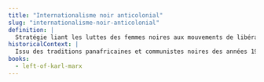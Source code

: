 ```yaml
---
title: "Internationalisme noir anticolonial"
slug: "internationalisme-noir-anticolonial"
definition: |
  Stratégie liant les luttes des femmes noires aux mouvements de libération nationale et aux combats contre l’impérialisme mondial.
historicalContext: |
  Issu des traditions panafricaines et communistes noires des années 1940-50. Jones, entre Trinidad, les États-Unis et le Royaume-Uni, renouvelle cet héritage dans une perspective féministe marxiste.
books:
  - left-of-karl-marx
---
```

